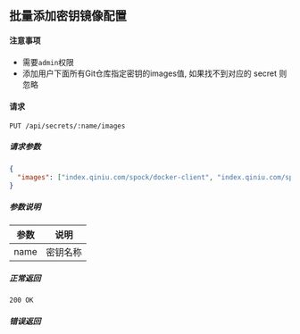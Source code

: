 ## 批量添加密钥镜像配置

#### 注意事项

- 需要`admin`权限
- 添加用户下面所有Git仓库指定密钥的images值, 如果找不到对应的 secret 则忽略

#### 请求

```
PUT /api/secrets/:name/images
```

##### 请求参数

```json
{
  "images": ["index.qiniu.com/spock/docker-client", "index.qiniu.com/spock/golang:1.7"]
}
```

##### 参数说明

|参数|说明|
|---|---|
|name|密钥名称|

##### 正常返回

```
200 OK
```

##### 错误返回
